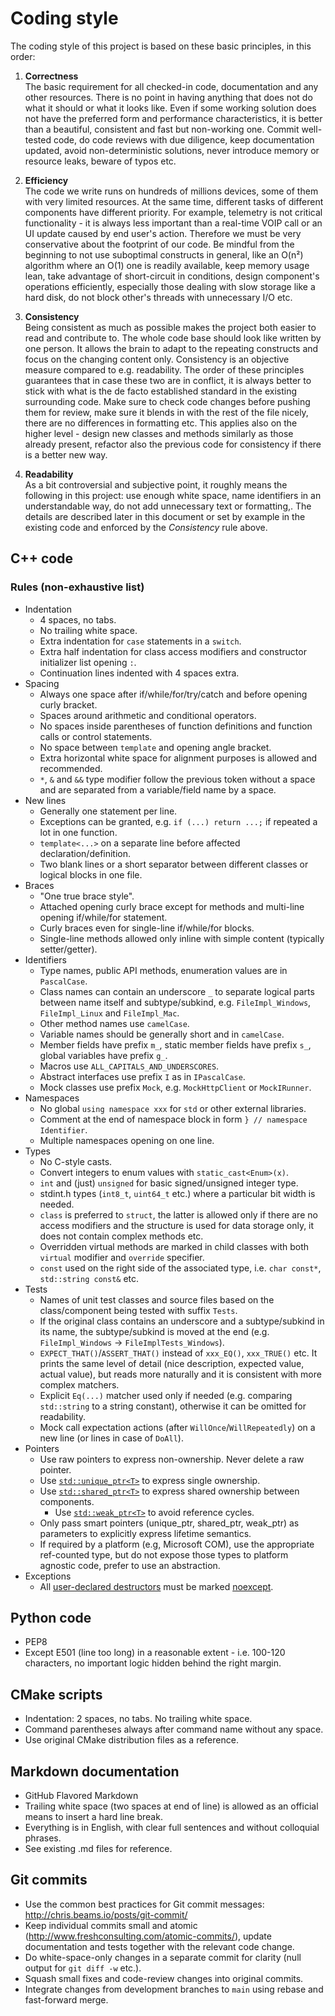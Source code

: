 # Coding style

The coding style of this project is based on these basic principles, in
this order:

1. **Correctness**  
    The basic requirement for all checked-in code, documentation and any
    other resources. There is no point in having anything that does not
    do what it should or what it looks like. Even if some working
    solution does not have the preferred form and performance
    characteristics, it is better than a beautiful, consistent and fast
    but non-working one. Commit well-tested code, do code reviews with
    due diligence, keep documentation updated, avoid non-deterministic
    solutions, never introduce memory or resource leaks, beware of
    typos etc.

2. **Efficiency**  
    The code we write runs on hundreds of millions devices, some of them
    with very limited resources. At the same time, different tasks of
    different components have different priority. For example, telemetry
    is not critical functionality - it is always less important than a
    real-time VOIP call or an UI update caused by end user's action.
    Therefore we must be very conservative about the footprint of
    our code. Be mindful from the beginning to not use suboptimal
    constructs in general, like an O(n²) algorithm where an O(1) one is
    readily available, keep memory usage lean, take advantage of
    short-circuit in conditions, design component's operations
    efficiently, especially those dealing with slow storage like a hard
    disk, do not block other's threads with unnecessary I/O etc.

3. **Consistency**  
    Being consistent as much as possible makes the project both easier
    to read and contribute to. The whole code base should look like
    written by one person. It allows the brain to adapt to the repeating
    constructs and focus on the changing content only. Consistency is an
    objective measure compared to e.g. readability. The order of these
    principles guarantees that in case these two are in conflict, it is
    always better to stick with what is the de facto established
    standard in the existing surrounding code. Make sure to check code
    changes before pushing them for review, make sure it blends in with
    the rest of the file nicely, there are no differences in
    formatting etc. This applies also on the higher level - design new
    classes and methods similarly as those already present, refactor
    also the previous code for consistency if there is a better new way.

4. **Readability**  
    As a bit controversial and subjective point, it roughly means the
    following in this project: use enough white space, name identifiers
    in an understandable way, do not add unnecessary text
    or formatting,. The details are described later in this document or
    set by example in the existing code and enforced by the
    *Consistency* rule above.

## C++ code

### Rules (non-exhaustive list)

- Indentation
  - 4 spaces, no tabs.
  - No trailing white space.
  - Extra indentation for `case` statements in a `switch`.
  - Extra half indentation for class access modifiers and
        constructor initializer list opening `:`.
  - Continuation lines indented with 4 spaces extra.
- Spacing
  - Always one space after if/while/for/try/catch and before opening
        curly bracket.
  - Spaces around arithmetic and conditional operators.
  - No spaces inside parentheses of function definitions and
        function calls or control statements.
  - No space between `template` and opening angle bracket.
  - Extra horizontal white space for alignment purposes is allowed
        and recommended.
  - `*`, `&` and `&&` type modifier follow the previous token
        without a space and are separated from a variable/field name by
        a space.
- New lines
  - Generally one statement per line.
  - Exceptions can be granted, e.g. `if (...) return ...;` if
        repeated a lot in one function.
  - `template<...>` on a separate line before
        affected declaration/definition.
  - Two blank lines or a short separator between different classes
        or logical blocks in one file.
- Braces
  - "One true brace style".
  - Attached opening curly brace except for methods and multi-line
        opening if/while/for statement.
  - Curly braces even for single-line if/while/for blocks.
  - Single-line methods allowed only inline with simple content
        (typically setter/getter).
- Identifiers
  - Type names, public API methods, enumeration values are in
        `PascalCase`.
  - Class names can contain an underscore `_` to separate logical
        parts between name itself and subtype/subkind, e.g.
        `FileImpl_Windows`, `FileImpl_Linux` and `FileImpl_Mac`.
  - Other method names use `camelCase`.
  - Variable names should be generally short and in `camelCase`.
  - Member fields have prefix `m_`, static member fields have prefix
        `s_`, global variables have prefix `g_`.
  - Macros use `ALL_CAPITALS_AND_UNDERSCORES`.
  - Abstract interfaces use prefix `I` as in `IPascalCase`.
  - Mock classes use prefix `Mock`, e.g. `MockHttpClient` or
        `MockIRunner`.
- Namespaces
  - No global `using namespace xxx` for `std` or other
        external libraries.
  - Comment at the end of namespace block in form
        `} // namespace Identifier`.
  - Multiple namespaces opening on one line.
- Types
  - No C-style casts.
  - Convert integers to enum values with `static_cast<Enum>(x)`.
  - `int` and (just) `unsigned` for basic signed/unsigned
        integer type.
  - stdint.h types (`int8_t`, `uint64_t` etc.) where a particular
        bit width is needed.
  - `class` is preferred to `struct`, the latter is allowed only if
        there are no access modifiers and the structure is used for data
        storage only, it does not contain complex methods etc.
  - Overridden virtual methods are marked in child classes with both
        `virtual` modifier and `override` specifier.
  - `const` used on the right side of the associated type, i.e.
        `char const*`, `std::string const&` etc.
- Tests
  - Names of unit test classes and source files based on the
        class/component being tested with suffix `Tests`.
  - If the original class contains an underscore and a
        subtype/subkind in its name, the subtype/subkind is moved at the
        end (e.g. `FileImpl_Windows` → `FileImplTests_Windows`).
  - `EXPECT_THAT()`/`ASSERT_THAT()` instead of `xxx_EQ()`,
        `xxx_TRUE()` etc. It prints the same level of detail (nice
        description, expected value, actual value), but reads more
        naturally and it is consistent with more complex matchers.
  - Explicit `Eq(...)` matcher used only if needed (e.g. comparing
        `std::string` to a string constant), otherwise it can be omitted
        for readability.
  - Mock call expectation actions (after
        `WillOnce`/`WillRepeatedly`) on a new line (or lines in case of
        `DoAll`).
- Pointers
  - Use raw pointers to express non-ownership. Never delete a raw pointer.
  - Use [`std::unique_ptr<T>`](https://en.cppreference.com/w/cpp/memory/unique_ptr)
         to express single ownership.
  - Use [`std::shared_ptr<T>`](https://en.cppreference.com/w/cpp/memory/shared_ptr)
         to express shared ownership between components.
    - Use [`std::weak_ptr<T>`](https://en.cppreference.com/w/cpp/memory/weak_ptr)
             to avoid reference cycles.
  - Only pass smart pointers (unique_ptr, shared_ptr, weak_ptr) as parameters to
         explicitly express lifetime semantics.
  - If required by a platform (e.g, Microsoft COM), use the appropriate
         ref-counted type, but do not expose those types to platform agnostic code,
         prefer to use an abstraction.
- Exceptions
  - All [user-declared destructors](https://en.cppreference.com/w/cpp/language/destructor) must be marked [noexcept](https://en.cppreference.com/w/cpp/language/noexcept_spec).

## Python code

- PEP8
- Except E501 (line too long) in a reasonable extent - i.e. 100-120
    characters, no important logic hidden behind the right margin.

## CMake scripts

- Indentation: 2 spaces, no tabs. No trailing white space.
- Command parentheses always after command name without any space.
- Use original CMake distribution files as a reference.

## Markdown documentation

- GitHub Flavored Markdown
- Trailing white space (two spaces at end of line) is allowed as an
    official means to insert a hard line break.
- Everything is in English, with clear full sentences and without colloquial
    phrases.  
- See existing .md files for reference.

## Git commits

- Use the common best practices for Git commit messages:
    <http://chris.beams.io/posts/git-commit/>
- Keep individual commits small and atomic
    (<http://www.freshconsulting.com/atomic-commits/>), update
    documentation and tests together with the relevant code change.
- Do white-space-only changes in a separate commit for clarity (null
    output for `git diff -w` etc.).
- Squash small fixes and code-review changes into original commits.
- Integrate changes from development branches to `main` using rebase
    and fast-forward merge.

